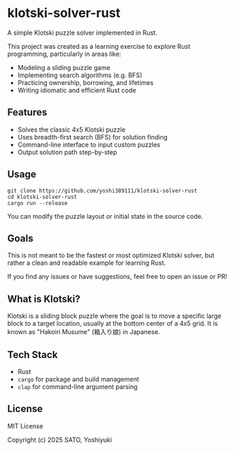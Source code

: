 # klotski-solver-rust

A simple Klotski puzzle solver implemented in Rust.

This project was created as a learning exercise to explore Rust programming, particularly in areas like:

- Modeling a sliding puzzle game
- Implementing search algorithms (e.g. BFS)
- Practicing ownership, borrowing, and lifetimes
- Writing idiomatic and efficient Rust code

## Features

- Solves the classic 4x5 Klotski puzzle
- Uses breadth-first search (BFS) for solution finding
- Command-line interface to input custom puzzles
- Output solution path step-by-step

## Usage

```shell
git clone https://github.com/yoshi389111/klotski-solver-rust
cd klotski-solver-rust
cargo run --release
```

You can modify the puzzle layout or initial state in the source code.

## Goals

This is not meant to be the fastest or most optimized Klotski solver, but rather a clean and readable example for learning Rust.

If you find any issues or have suggestions, feel free to open an issue or PR!

## What is Klotski?

Klotski is a sliding block puzzle where the goal is to move a specific large block to a target location, usually at the bottom center of a 4x5 grid. It is known as "Hakoiri Musume" (箱入り娘) in Japanese.

## Tech Stack

- Rust
- `cargo` for package and build management
- `clap` for command-line argument parsing

## License

MIT License

Copyright (c) 2025 SATO, Yoshiyuki
